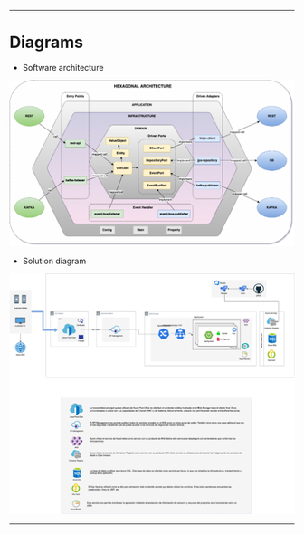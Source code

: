 - - -
# Diagrams

* Software architecture

![Hexagonal architecture](https://raw.githubusercontent.com/lionelgt/nisum-user/main/docs/images/hexagonal-architecture.png)

* Solution diagram

![Solution diagram](https://raw.githubusercontent.com/lionelgt/nisum-user/main/docs/images/solution-diagram.png)


- - -
